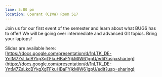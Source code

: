 ```yaml
---
time: 5:00 pm
location: Courant (CIWW) Room 517
---
```

Join us for our first event of the semester and learn about what BUGS has to offer!
We will be going over intermediate and advanced Git topics. Bring your laptops!

Slides are available here: [https://docs.google.com/presentation/d/1nLTK_DE-YntM7ZsLkcBYkgXgTFkuHBaFYjkMIW61gpU/edit?usp=sharing](https://docs.google.com/presentation/d/1nLTK_DE-YntM7ZsLkcBYkgXgTFkuHBaFYjkMIW61gpU/edit?usp=sharing)
